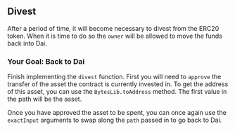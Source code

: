 ## Divest

After a period of time, it will become necessary to divest from the ERC20 token. When it is time to do so the `owner` will be allowed to move the funds back into Dai.

### <emoji id="checkered_flag" /> Your Goal: Back to Dai

Finish implementing the `divest` function. First you will need to `approve` the transfer of the asset the contract is currently invested in. To get the address of this asset, you can use the `BytesLib.toAddress` method. The first value in the path will be the asset.

Once you have approved the asset to be spent, you can once again use the `exactInput` arguments to swap along the `path` passed in to go back to Dai.